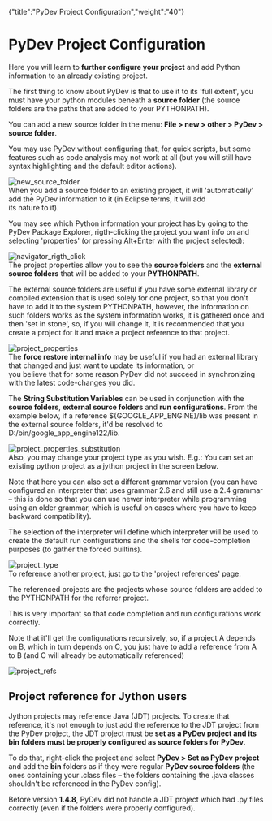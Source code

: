 {"title":"PyDev Project Configuration","weight":"40"} 

# PyDev Project Configuration

Here you will learn to **further configure your project** and add Python information to an already existing project.

The first thing to know about PyDev is that to use it to its 'full extent', you must have your python modules beneath a **source folder** (the source folders are the paths that are added to your PYTHONPATH).

You can add a new source folder in the menu: **File > new > other > PyDev > source folder**.

You may use PyDev without configuring that, for quick scripts, but some features such as code analysis may not work at all (but you will still have syntax highlighting and the default editor actions).

![new_source_folder](/Images/appc/pydev.org/images/new_source_folder.png)  
When you add a source folder to an existing project, it will 'automatically' add the PyDev information to it (in Eclipse terms, it will add  
its nature to it).

You may see which Python information your project has by going to the PyDev Package Explorer, rigth-clicking the project you want info on and selecting 'properties' (or pressing Alt+Enter with the project selected):

![navigator_rigth_click](/Images/appc/pydev.org/images/navigator_rigth_click.png)  
The project properties allow you to see the **source folders** and the **external source folders** that will be added to your **PYTHONPATH**.

The external source folders are useful if you have some external library or compiled extension that is used solely for one project, so that you don't have to add it to the system PYTHONPATH, however, the information on such folders works as the system information works, it is gathered once and then 'set in stone', so, if you will change it, it is recommended that you create a project for it and make a project reference to that project.

![project_properties](/Images/appc/pydev.org/images/project_properties.png)  
The **force restore internal info** may be useful if you had an external library that changed and just want to update its information, or  
you believe that for some reason PyDev did not succeed in synchronizing with the latest code-changes you did.

The **String Substitution Variables** can be used in conjunction with the **source folders**, **external source folders** and **run configurations**. From the example below, if a reference ${GOOGLE\_APP\_ENGINE}/lib was present in the external source folders, it'd be resolved to D:/bin/google\_app\_engine122/lib.

![project_properties_substitution](/Images/appc/pydev.org/images/project_properties_substitution.png)  
Also, you may change your project type as you wish. E.g.: You can set an existing python project as a jython project in the screen below.

Note that here you can also set a different grammar version (you can have configured an interpreter that uses grammar 2.6 and still use a 2.4 grammar – this is done so that you can use newer interpreter while programming using an older grammar, which is useful on cases where you have to keep backward compatibility).

The selection of the interpreter will define which interpreter will be used to create the default run configurations and the shells for code-completion purposes (to gather the forced builtins).

![project_type](/Images/appc/pydev.org/images/project_type.png)  
To reference another project, just go to the 'project references' page.

The referenced projects are the projects whose source folders are added to the PYTHONPATH for the referrer project.

This is very important so that code completion and run configurations work correctly.

Note that it'll get the configurations recursively, so, if a project A depends on B, which in turn depends on C, you just have to add a reference from A to B (and C will already be automatically referenced)

![project_refs](/Images/appc/pydev.org/images/project_refs.png)

## Project reference for Jython users

Jython projects may reference Java (JDT) projects. To create that reference, it's not enough to just add the reference to the JDT project from the PyDev project, the JDT project must be **set as a PyDev project and its bin folders must be properly configured as source folders for PyDev**.

To do that, right-click the project and select **PyDev > Set as PyDev project** and add the **bin** folders as if they were regular **PyDev source folders** (the ones containing your .class files – the folders containing the .java classes shouldn't be referenced in the PyDev config).

Before version **1.4.8**, PyDev did not handle a JDT project which had .py files correctly (even if the folders were properly configured).